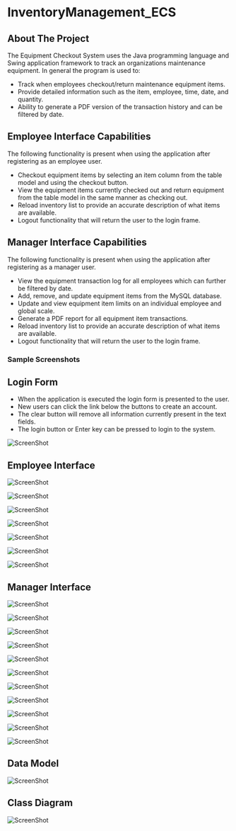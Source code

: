 <!-- Main Title -->
# InventoryManagement_ECS

<!-- ABOUT THE PROJECT -->
## About The Project

The Equipment Checkout System uses the Java programming language and Swing application framework to track an organizations maintenance equipment.
In general the program is used to:
* Track when employees checkout/return maintenance equipment items.
* Provide detailed information such as the item, employee, time, date, and quantity.
* Ability to generate a PDF version of the transaction history and can be filtered by date.

## Employee Interface Capabilities

The following functionality is present when using the application after registering as an employee user.
* Checkout equipment items by selecting an item column from the table model and using the checkout button.
* View the equipment items currently checked out and return equipment from the table model in the same manner as checking out.
* Reload inventory list to provide an accurate description of what items are available.
* Logout functionality that will return the user to the login frame.

## Manager Interface Capabilities

The following functionality is present when using the application after registering as a manager user.
* View the equipment transaction log for all employees which can further be filtered by date.
* Add, remove, and update equipment items from the MySQL database.
* Update and view equipment item limits on an individual employee and global scale.
* Generate a PDF report for all equipment item transactions.
* Reload inventory list to provide an accurate description of what items are available.
* Logout functionality that will return the user to the login frame.


<!-- Screenshots -->
### Sample Screenshots

## Login Form

* When the application is executed the login form is presented to the user.
* New users can click the link below the buttons to create an account.
* The clear button will remove all information currently present in the text fields.
* The login button or Enter key can be pressed to login to the system.

![ScreenShot](ECS_Images/Login_Frame.png)

## Employee Interface

![ScreenShot](ECS_Images/EmployeeInterface/Main_Interface_Reload_Inventory_Button.png)

![ScreenShot](ECS_Images/EmployeeInterface/Checkout_Equipment_Quantity.png)

![ScreenShot](ECS_Images/EmployeeInterface/Checkout_Equipment_Confirmation.png)

![ScreenShot](ECS_Images/EmployeeInterface/Checkout_Equipment_Approval.png)

![ScreenShot](ECS_Images/EmployeeInterface/Checked_Out_Items_Button.png)

![ScreenShot](ECS_Images/EmployeeInterface/Return_Equipment_Confirmation.png)

![ScreenShot](ECS_Images/EmployeeInterface/Return_Equipment_Approval.png)

## Manager Interface

![ScreenShot](ECS_Images/ManagerInterface/Main_Manager_Interface.png)

![ScreenShot](ECS_Images/ManagerInterface/View_Equipment_Log.png)

![ScreenShot](ECS_Images/ManagerInterface/Add_Item.png)

![ScreenShot](ECS_Images/ManagerInterface/Add_Item_Success.png)

![ScreenShot](ECS_Images/ManagerInterface/Remove_Item_Confirmation.png)

![ScreenShot](ECS_Images/ManagerInterface/Remove_Item_Success.png)

![ScreenShot](ECS_Images/ManagerInterface/Update_Item.png)

![ScreenShot](ECS_Images/ManagerInterface/Update_Item_Success.png)

![ScreenShot](ECS_Images/ManagerInterface/Add_Limit_Search_Employee.png)

![ScreenShot](ECS_Images/ManagerInterface/Report_Success.png)

![ScreenShot](ECS_Images/ManagerInterface/Report_PDF.png)

## Data Model

![ScreenShot](ECS_Images/InventoryManagement_DataModel.png)

## Class Diagram

![ScreenShot](ECS_Images/Class_Diagram.png)
